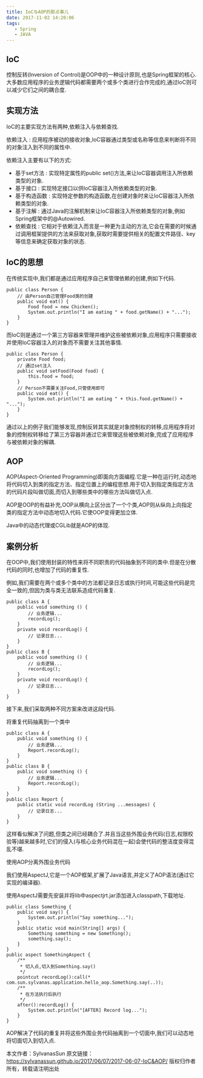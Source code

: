 ```yaml
---
title: IoC与AOP的那点事儿
date: 2017-11-02 14:20:06
tags:
   - Spring
   - JAVA
---
```

## IoC
控制反转(Inversion of Control)是OOP中的一种设计原则,也是Spring框架的核心.大多数应用程序的业务逻辑代码都需要两个或多个类进行合作完成的,通过IoC则可以减少它们之间的耦合度.

## 实现方法

IoC的主要实现方法有两种,依赖注入与依赖查找.

依赖注入 : 应用程序被动的接收对象,IoC容器通过类型或名称等信息来判断将不同的对象注入到不同的属性中.

依赖注入主要有以下的方式:

- 基于set方法 : 实现特定属性的public set()方法,来让IoC容器调用注入所依赖类型的对象.
- 基于接口 : 实现特定接口以供IoC容器注入所依赖类型的对象.
- 基于构造函数 : 实现特定参数的构造函数,在创建对象时来让IoC容器注入所依赖类型的对象.
- 基于注解 : 通过Java的注解机制来让IoC容器注入所依赖类型的对象,例如Spring框架中的@Autowired.
- 依赖查找 : 它相对于依赖注入而言是一种更为主动的方法,它会在需要的时候通过调用框架提供的方法来获取对象,获取时需要提供相关的配置文件路径、key等信息来确定获取对象的状态.

## IoC的思想

在传统实现中,我们都是通过应用程序自己来管理依赖的创建,例如下代码.
```
public class Person {
	// 由Person自己管理Food类的创建
	public void eat() {
		Food food = new Chicken();
		System.out.println("I am eating " + food.getName() + "...");
	}
}
```
而IoC则是通过一个第三方容器来管理并维护这些被依赖对象,应用程序只需要接收并使用IoC容器注入的对象而不需要关注其他事情.
```
public class Person {
	private Food food;
	// 通过set注入
	public void setFood(Food food) {
		this.food = food;
	}
	// Person不需要关注Food,只管使用即可
	public void eat() {
		System.out.println("I am eating " + this.food.getName() + "...");
	}
}
```
通过以上的例子我们能够发现,控制反转其实就是对象控制权的转移,应用程序将对象的控制权转移给了第三方容器并通过它来管理这些被依赖对象,完成了应用程序与被依赖对象的解耦.

## AOP

AOP(Aspect-Oriented Programming)即面向方面编程.它是一种在运行时,动态地将代码切入到类的指定方法、指定位置上的编程思想.用于切入到指定类指定方法的代码片段叫做切面,而切入到哪些类中的哪些方法叫做切入点.

AOP是OOP的有益补充,OOP从横向上区分出了一个个类,AOP则从纵向上向指定类的指定方法中动态地切入代码.它使OOP变得更加立体.

Java中的动态代理或CGLib就是AOP的体现.

## 案例分析

在OOP中,我们使用封装的特性来将不同职责的代码抽象到不同的类中.但是在分散代码的同时,也增加了代码的重复性.

例如,我们需要在两个或多个类中的方法都记录日志或执行时间,可能这些代码是完全一致的,但因为类与类无法联系造成代码重复.
```
public class A {
	public void something () {
		// 业务逻辑...
		recordLog();
	}
	private void recordLog() {
		// 记录日志...
	}
}
public class B {
	public void something () {
		// 业务逻辑...
		recordLog();
	}
	private void recordLog() {
		// 记录日志...
	}
}
```
接下来,我们采取两种不同方案来改进这段代码.

将重复代码抽离到一个类中
```
public class A {
	public void something () {
		// 业务逻辑...
		Report.recordLog();
	}
}
public class B {
	public void something () {
		// 业务逻辑...
		Report.recordLog();
	}
}
public class Report {
	public static void recordLog (String ...messages) {
		// 记录日志...
	}
}
```
这样看似解决了问题,但类之间已经耦合了.并且当这些外围业务代码(日志,权限校验等)越来越多时,它们的侵入(与核心业务代码混在一起)会使代码的整洁度变得混乱不堪.

使用AOP分离外围业务代码

我们使用AspectJ,它是一个AOP框架,扩展了Java语言,并定义了AOP语法(通过它实现的编译器).

使用AspectJ需要先安装并将lib中aspectjrt.jar添加进入classpath,下载地址.
```
public class Something {
    public void say() {
        System.out.println("Say something...");
    }
    public static void main(String[] args) {
        Something something = new Something();
        something.say();
    }
}
public aspect SomethingAspect {
    /**
     * 切入点,切入到Something.say()
     */
    pointcut recordLog():call(* com.sun.sylvanas.application.hello_aop.Something.say(..));
    /**
     * 在方法执行后执行
     */
    after():recordLog() {
        System.out.println("[AFTER] Record log...");
    }
}
```
AOP解决了代码的重复并将这些外围业务代码抽离到一个切面中,我们可以动态地将切面切入到切入点.

本文作者：SylvanasSun
原文链接：https://sylvanassun.github.io/2017/06/07/2017-06-07-IoC&AOP/
版权归作者所有，转载请注明出处